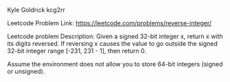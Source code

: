 Kyle Goldrick
kcg2rr

Leetcode Problem Link:
https://leetcode.com/problems/reverse-integer/


Leetcode problem Description:
Given a signed 32-bit integer x, return x with its digits reversed. If reversing x causes the value to go outside the signed 32-bit integer range [-231, 231 - 1], then return 0.

Assume the environment does not allow you to store 64-bit integers (signed or unsigned).